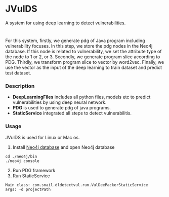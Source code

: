 # JVulDS
A system for using deep learning to detect vulnerabilities. 
#
For this system, firstly, we generate pdg of Java program including vulnerability focuses. In this step, we store the pdg nodes in the Neo4j database. If this node is related to vulnerability, we set the attribute type of the node to 1 or 2, or 3. Secondly, we generate program slice according to PDG. Thirdly, we transform program slice to vector by word2vec. Finally, we use the vector as the input of the deep learning to train dataset and predict test dataset.
### Description

* **DeepLearningFiles** includes all python files, models etc to predict vulnerabilities by using deep neural network.
* **PDG** is used to generate pdg of java programs.
* **StaticService** integrated all steps to detect vulnerabilitis.

### Usage 
JVulDS is used for Linux or Mac os.

1. Install [Neo4j database](https://neo4j.com/download/) and open Neo4j database
```
cd ./neo4j/bin
./neo4j console
```
2. Run PDG framework
3. Run StaticService
```
Main class: com.snail.dldetectvul.run.VulDeePackerStaticService
args: -d projectPath
```